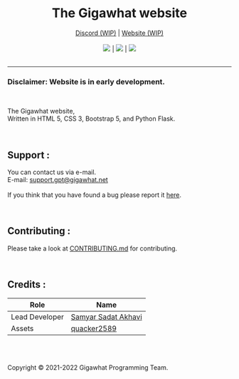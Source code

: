 <h1 align="center">The Gigawhat website</h1>
<p align="center">
  	<a href="https://discord.gg/rMq7GujUZJ">Discord (WIP)</a>
	  |
  	<a href="https://gigawhat.net">Website (WIP)</a>
  	<br>
	<br>
	<a href="https://github.com/Gigawhat-net/Gigawhat-Website/actions/workflows/codeql-analysis.yml"><img src="https://github.com/Gigawhat-net/Gigawhat-Website/actions/workflows/codeql-analysis.yml/badge.svg"></a>
	|
	<a href="https://github.com/Gigawhat-net/Gigawhat-Website/blob/dev/LICENSE"><img src="https://img.shields.io/github/license/Gigawhat-net/Gigawhat-Website?color=blue"></a>
	|
	<a href="https://github.com/Gigawhat-net/Gigawhat-Website/issues"><img src="https://img.shields.io/github/issues/Gigawhat-net/Gigawhat-Website"></a>
	<br><br>
</p>

----
### Disclaimer: Website is in early development.

<br>

The Gigawhat website,<br>
Written in HTML 5, CSS 3, Bootstrap 5, and Python Flask.

<br>

## Support :
You can contact us via e-mail.<br>
E-mail: support.gpt@gigawhat.net
<br>
<br>
If you think that you have found a bug please report it <a href="https://github.com/Gigawhat-net/Gigawhat-Website/issues">here</a>.

<br>

## Contributing :

Please take a look at <a href="https://github.com/Gigawhat-net/Gigawhat-Website/blob/dev/CONTRIBUTING.md">CONTRIBUTING.md</a> for contributing.

<br>

## Credits :

| Role           | Name                                                             |
| -------------- | ---------------------------------------------------------------- |
| Lead Developer | <a href="https://github.com/samyarsadat">Samyar Sadat Akhavi</a> |
| Assets         | <a href="https://github.com/quacker2589">quacker2589</a>         |

<br>
<br>

Copyright © 2021-2022 Gigawhat Programming Team.


